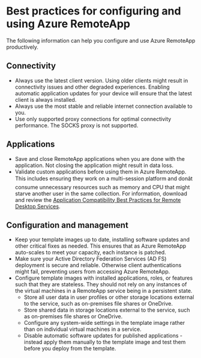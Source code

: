 <properties
    pageTitle="Azure RemoteApp best practices"
    description="Best practices for configuring and using Azure RemoteApp."
    services="remoteapp"
    documentationCenter=""
    authors="lizap"
    manager="mbaldwin" />

<tags
	ms.service="remoteapp"
	ms.date="08/12/2015"
	wacn.date=""/>

# Best practices for configuring and using Azure RemoteApp

The following information can help you configure and use Azure RemoteApp productively.

## Connectivity


- Always use the latest client version. Using older clients might result in connectivity issues and other degraded experiences. Enabling automatic application updates for your device will ensure that the latest client is always installed.
- Always use the most stable and reliable internet connection available to you.  
- Use only supported proxy connections for optimal connectivity performance.  The SOCKS proxy is not supported.

## Applications


- Save and close RemoteApp applications when you are done with the application. Not closing the application might result in data loss.
- Validate custom applications before using them in Azure RemoteApp. This includes ensuring they work on a multi-session platform and donât consume unnecessary resources such as memory and CPU that might starve another user in the same collection. For information, download and review the [Application Compatibility Best Practices for Remote Desktop Services](http://www.microsoft.com/download/details.aspx?id=18704).

## Configuration and management


- Keep your template images up to date, installing software updates and other critical fixes as needed. This ensures that as Azure RemoteApp auto-scales to meet your capacity, each instance is patched.  
- Make sure your Active Directory Federation Services (AD FS) deployment is secure and reliable. Otherwise client authentications might fail, preventing users from accessing Azure RemoteApp.
- Configure template images with installed applications, roles, or features such that they are stateless. They should not rely on any instances of the virtual machines in a RemoteApp service being in a persistent state.
	- Store all user data in user profiles or other storage locations external to the service, such as on-premises file shares or OneDrive.
	- Store shared data in storage locations external to the service, such as on-premises file shares or OneDrive.
	- Configure any system-wide settings in the template image rather than on individual virtual machines in a service.
	- Disable automatic software updates for published applications - instead apply them manually to the template image and test them before you deploy  from the template.
 